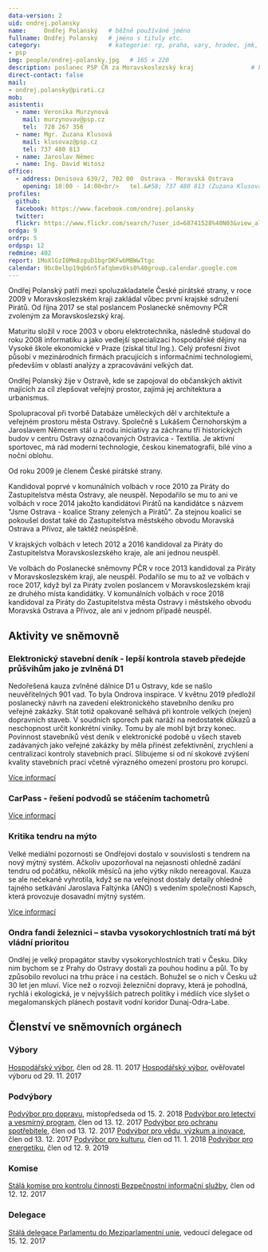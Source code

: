 ```yaml
---
data-version: 2
uid: ondrej.polansky
name:     Ondřej Polanský  	# běžně používáné jméno
fullname: Ondřej Polanský  	# jméno s tituly etc.
category:                 	# kategorie: rp, praha, vary, hradec, jmk, senat
- psp
img: people/ondrej-polansky.jpg   # 165 x 220
description: poslanec PSP ČR za Moravskoslezský kraj            	# kratký popis, max 160 znaků
direct-contact: false
mail:
- ondrej.polansky@pirati.cz
mob:			  
asistenti:
  - name: Veronika Murzynová
    mail: murzynovav@psp.cz
    tel:  728 267 356
  - name: Mgr. Zuzana Klusová
    mail: klusovaz@psp.cz
    tel: 737 480 813
  - name: Jaroslav Němec
  - name: Ing. David Witosz
office: 
  - address: Denisova 639/2, 702 00  Ostrava - Moravská Ostrava
    opening: 10:00 - 14:00<br/>   tel.&#58; 737 480 813 (Zuzana Klusová)
profiles:
  github:       
  facebook: https://www.facebook.com/ondrej.polansky
  twitter: 		  
  flickr: https://www.flickr.com/search/?user_id=68741528%40N03&view_all=1&text=Polansk.
ordga: 9
ordrp: 5
ordpsp: 12
redmine: 402
report: 1MoXlGzI0Mm8zguD1bgrDKFwbMBWwTtgc
calendar: 9bc8elbp19qb6n5fafqbmv0ks0%40group.calendar.google.com
---
```

Ondřej Polanský patří mezi spoluzakladatele České pirátské strany, v roce 2009 v Moravskoslezském kraji zakládal vůbec první krajské sdružení Pirátů. Od října 2017 se stal poslancem Poslanecké sněmovny PČR zvoleným za Moravskoslezský kraj.

Maturitu složil v roce 2003 v oboru elektrotechnika, následně studoval do roku 2008 informatiku a jako vedlejší specializaci hospodářské dějiny na Vysoké škole ekonomické v Praze (získal titul Ing.). Celý profesní život působí v mezinárodních firmách pracujících s informačními technologiemi, především v oblasti analýzy a zpracovávání velkých dat.

Ondřej Polanský žije v Ostravě, kde se zapojoval do občanských aktivit majících za cíl zlepšovat veřejný prostor, zajímá jej architektura a urbanismus.

Spolupracoval při tvorbě Databáze uměleckých děl v architektuře a veřejném prostoru města Ostravy. Společně s Lukášem Černohorským a Jaroslavem Němcem stál u zrodu iniciativy za záchranu tří historických budov v centru Ostravy označovaných Ostravica - Textilia. Je aktivní sportovec, má rád moderní technologie, českou kinematografii, bílé víno a noční oblohu.

Od roku 2009 je členem České pirátské strany.

Kandidoval poprvé v komunálních volbách v roce 2010 za Piráty do Zastupitelstva města Ostravy, ale neuspěl. Nepodařilo se mu to ani ve volbách v roce 2014 jakožto kandidátovi Pirátů na kandidátce s názvem "Jsme Ostrava - koalice Strany zelených a Pirátů". Za stejnou koalici se pokoušel dostat také do Zastupitelstva městského obvodu Moravská Ostrava a Přívoz, ale taktéž neúspěšně.

V krajských volbách v letech 2012 a 2016 kandidoval za Piráty do Zastupitelstva Moravskoslezského kraje, ale ani jednou neuspěl.

Ve volbách do Poslanecké sněmovny PČR v roce 2013 kandidoval za Piráty v Moravskoslezském kraji, ale neuspěl. Podařilo se mu to až ve volbách v roce 2017, když byl za Piráty zvolen poslancem v Moravskoslezském kraji ze druhého místa kandidátky. V komunálních volbách v roce 2018 kandidoval za Piráty do Zastupitelstva města Ostravy i městského obvodu Moravská Ostrava a Přívoz, ale ani v jednom případě neuspěl.

## Aktivity ve sněmovně

### Elektronický stavební deník - lepší kontrola staveb předejde průšvihům jako je zvlněná D1

Nedořešená kauza zvlněné dálnice D1 u Ostravy, kde se našlo neuvěřitelných 901 vad. To byla Ondrova inspirace. V květnu 2019 předložil poslanecký návrh na zavedení elektronického stavebního deníku pro veřejné zakázky. Stát totiž opakovaně selhává při kontrole velkých (nejen) dopravních staveb. V soudních sporech pak naráží na nedostatek důkazů a neschopnost určit konkrétní viníky. Tomu by ale mohl být brzy konec. Povinnost stavebníků vést deník v elektronické podobě u všech staveb zadávaných jako veřejné zakázky by měla přinést zefektivnění, zrychlení a centralizaci kontroly stavebních prací. Slibujeme si od ní skokové zvýšení kvality stavebních prací včetně výrazného omezení prostoru pro korupci.

[Více informací](https://www.pirati.cz/tiskove-zpravy/kontrola-verejnych-zakazek-pirati-chteji-stavebni-denik.html)

### CarPass - řešení podvodů se stáčením tachometrů

[Více informací](https://www.pirati.cz/tiskove-zpravy/pirati-zastavi-staceni-tachometru.html)

### Kritika tendru na mýto

Velké mediální pozornosti se Ondřejovi dostalo v souvislosti s tendrem na nový mýtný systém. Ačkoliv upozorňoval na nejasnosti ohledně zadání tendru od počátku, několik měsíců na jeho výtky nikdo nereagoval. Kauza se ale nečekaně vyhrotila, když se na veřejnost dostaly detaily ohledně tajného setkávání Jaroslava Faltýnka (ANO) s vedením společnosti Kapsch, která provozuje dosavadní mýtný systém.

[Více informací](https://www.piratskelisty.cz/clanek-2528-pet-a-pul-roku-vladnou-ministerstvu-dopravy-a-vymlouvaji-se-na-sobotku-pise-k-mytnemu-ondrej-polansky)

### Ondra fandí železnici – stavba vysokorychlostních tratí má být vládní prioritou

Ondřej je velký propagátor stavby vysokorychlostních tratí v Česku. Díky nim bychom se z Prahy do Ostravy dostali za pouhou hodinu a půl. To by způsobilo revoluci na trhu práce i na cestách. Bohužel se o nich v Česku už 30 let jen mluví. Více než o rozvoji železniční dopravy, která je pohodlná, rychlá i ekologická, je v nejvyšších patrech politiky i médiích více slyšet o megalomanských plánech postavit vodní koridor Dunaj-Odra-Labe.

## Členství ve sněmovních orgánech

### Výbory
[Hospodářský výbor](http://www.psp.cz/sqw/hp.sqw?k=3500), člen od 28. 11. 2017
[Hospodářský výbor](http://www.psp.cz/sqw/hp.sqw?k=3500), ověřovatel výboru od 29. 11. 2017

### Podvýbory
[Podvýbor pro dopravu](http://www.psp.cz/sqw/hp.sqw?k=3520), místopředseda od 15. 2. 2018
[Podvýbor pro letectví a vesmírný program](http://www.psp.cz/sqw/hp.sqw?k=3529), člen od 13. 12. 2017
[Podvýbor pro ochranu spotřebitele](http://www.psp.cz/sqw/hp.sqw?k=3527), člen od 13. 12. 2017
[Podvýbor pro vědu, výzkum a inovace](http://www.psp.cz/sqw/hp.sqw?k=3530), člen od 13. 12. 2017
[Podvýbor pro kulturu](http://www.psp.cz/sqw/hp.sqw?k=4522), člen od 11. 1. 2018
[Podvýbor pro energetiku](http://www.psp.cz/sqw/hp.sqw?k=3521), člen od 12. 9. 2019

### Komise
[Stálá komise pro kontrolu činnosti Bezpečnostní informační služby](http://www.psp.cz/sqw/hp.sqw?k=7200), člen od 12. 12. 2017

### Delegace
[Stálá delegace Parlamentu do Meziparlamentní unie](http://www.psp.cz/sqw/hp.sqw?k=6200), vedoucí delegace od 15. 12. 2017

